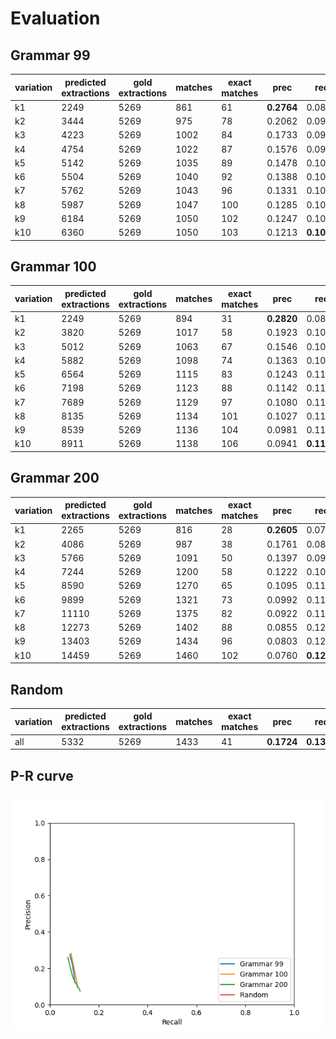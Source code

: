 # Evaluation
## Grammar 99

|  variation | predicted extractions | gold extractions | matches | exact matches | prec | rec | F1 |
|-------------- | -------------- | -------------- | -------------- | -------------- | -------------- | -------------- | -------------- | 
| k1 | 2249 | 5269 | 861 | 61 | **0.2764** | 0.0819 | 0.1264 | 
| k2 | 3444 | 5269 | 975 | 78 | 0.2062 | 0.0944 | **0.1295** | 
| k3 | 4223 | 5269 | 1002 | 84 | 0.1733 | 0.0975 | 0.1248 | 
| k4 | 4754 | 5269 | 1022 | 87 | 0.1576 | 0.0996 | 0.1220 | 
| k5 | 5142 | 5269 | 1035 | 89 | 0.1478 | 0.1007 | 0.1198 | 
| k6 | 5504 | 5269 | 1040 | 92 | 0.1388 | 0.1012 | 0.1171 | 
| k7 | 5762 | 5269 | 1043 | 96 | 0.1331 | 0.1016 | 0.1152 | 
| k8 | 5987 | 5269 | 1047 | 100 | 0.1285 | 0.1018 | 0.1136 | 
| k9 | 6184 | 5269 | 1050 | 102 | 0.1247 | 0.1020 | 0.1122 | 
| k10 | 6360 | 5269 | 1050 | 103 | 0.1213 | **0.1021** | 0.1109 | 


## Grammar 100

|  variation | predicted extractions | gold extractions | matches | exact matches | prec | rec | F1 |
|-------------- | -------------- | -------------- | -------------- | -------------- | -------------- | -------------- | -------------- | 
| k1 | 2249 | 5269 | 894 | 31 | **0.2820** | 0.0863 | **0.1321** | 
| k2 | 3820 | 5269 | 1017 | 58 | 0.1923 | 0.1006 | **0.1321** | 
| k3 | 5012 | 5269 | 1063 | 67 | 0.1546 | 0.1057 | 0.1256 | 
| k4 | 5882 | 5269 | 1098 | 74 | 0.1363 | 0.1087 | 0.1209 | 
| k5 | 6564 | 5269 | 1115 | 83 | 0.1243 | 0.1106 | 0.1171 | 
| k6 | 7198 | 5269 | 1123 | 88 | 0.1142 | 0.1114 | 0.1128 | 
| k7 | 7689 | 5269 | 1129 | 97 | 0.1080 | 0.1124 | 0.1102 | 
| k8 | 8135 | 5269 | 1134 | 101 | 0.1027 | 0.1130 | 0.1076 | 
| k9 | 8539 | 5269 | 1136 | 104 | 0.0981 | 0.1133 | 0.1052 | 
| k10 | 8911 | 5269 | 1138 | 106 | 0.0941 | **0.1134** | 0.1029 | 


## Grammar 200

|  variation | predicted extractions | gold extractions | matches | exact matches | prec | rec | F1 |
|-------------- | -------------- | -------------- | -------------- | -------------- | -------------- | -------------- | -------------- | 
| k1 | 2265 | 5269 | 816 | 28 | **0.2605** | 0.0737 | 0.1148 | 
| k2 | 4086 | 5269 | 987 | 38 | 0.1761 | 0.0886 | **0.1179** | 
| k3 | 5766 | 5269 | 1091 | 50 | 0.1397 | 0.0978 | 0.1150 | 
| k4 | 7244 | 5269 | 1200 | 58 | 0.1222 | 0.1053 | 0.1131 | 
| k5 | 8590 | 5269 | 1270 | 65 | 0.1095 | 0.1101 | 0.1098 | 
| k6 | 9899 | 5269 | 1321 | 73 | 0.0992 | 0.1142 | 0.1062 | 
| k7 | 11110 | 5269 | 1375 | 82 | 0.0922 | 0.1184 | 0.1037 | 
| k8 | 12273 | 5269 | 1402 | 88 | 0.0855 | 0.1204 | 0.1000 | 
| k9 | 13403 | 5269 | 1434 | 96 | 0.0803 | 0.1225 | 0.0970 | 
| k10 | 14459 | 5269 | 1460 | 102 | 0.0760 | **0.1240** | 0.0942 | 


## Random 

|  variation | predicted extractions | gold extractions | matches | exact matches | prec | rec | F1 |
|-------------- | -------------- | -------------- | -------------- | -------------- | -------------- | -------------- | -------------- | 
| all | 5332 | 5269 | 1433 | 41 | **0.1724** | **0.1389** | **0.1538** | 


## P-R curve
![](pr_curve.png)